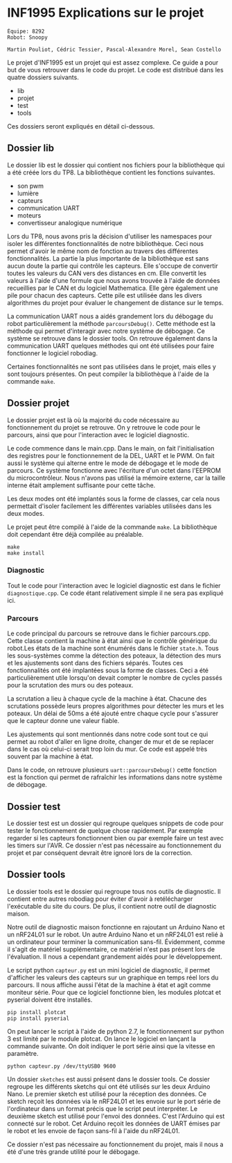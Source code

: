 # INF1995 Explications sur le projet
```
Équipe: 8292
Robot: Snoopy

Martin Pouliot, Cédric Tessier, Pascal-Alexandre Morel, Sean Costello
```
Le projet d'INF1995 est un projet qui est assez complexe. Ce guide a pour but de vous retrouver dans le code du projet. Le code est distribué dans les quatre dossiers suivants.

* lib
* projet
* test
* tools

Ces dossiers seront expliqués en détail ci-dessous.

## Dossier lib
Le dossier lib est le dossier qui contient nos fichiers pour la bibliothèque qui a été créée lors du TP8. La bibliothèque contient les fonctions suivantes.

* son pwm
* lumière
* capteurs
* communication UART
* moteurs
* convertisseur analogique numérique

Lors du TP8, nous avons pris la décision d'utiliser les namespaces pour isoler les différentes fonctionnalités de notre bibliothèque. Ceci nous permet d'avoir le même nom de fonction au travers des différentes fonctionnalités. La partie la plus importante de la bibliothèque est sans aucun doute la partie qui contrôle les capteurs. Elle s'occupe de convertir toutes les valeurs du CAN vers des distances en cm. Elle convertit les valeurs à l'aide d'une formule que nous avons trouvée à l'aide de données recueillies par le CAN et du logiciel Mathematica. Elle gère également une pile pour chacun des capteurs. Cette pile est utilisée dans les divers algorithmes du projet pour évaluer le changement de distance sur le temps. 

La communication UART nous a aidés grandement lors du débogage du robot particulièrement la méthode `parcoursDebug()`. Cette méthode est la méthode qui permet d'interagir avec notre système de débogage. Ce système se retrouve dans le dossier tools. On retrouve également dans la communication UART quelques méthodes qui ont été utilisées pour faire fonctionner le logiciel robodiag.

Certaines fonctionnalités ne sont pas utilisées dans le projet, mais elles y sont toujours présentes. On peut compiler la bibliothèque à l'aide de la commande `make`.

## Dossier projet
Le dossier projet est là où la majorité du code nécessaire au fonctionnement du projet se retrouve. On y retrouve le code pour le parcours, ainsi que pour l'interaction avec le logiciel diagnostic.

Le code commence dans le main.cpp. Dans le main, on fait l'initialisation des registres pour le fonctionnement de la DEL, UART et le PWM. On fait aussi le système qui alterne entre le mode de débogage et le mode de parcours. Ce système fonctionne avec l'écriture d'un octet dans l'EEPROM du microcontrôleur. Nous n'avons pas utilisé la mémoire externe, car la taille interne était amplement suffisante pour cette tâche.

Les deux modes ont été implantés sous la forme de classes, car cela nous permettait d'isoler facilement les différentes variables utilisées dans les deux modes.

Le projet peut être compilé à l'aide de la commande `make`. La bibliothèque doit cependant être déjà compilée au préalable.
```
make
make install
```

### Diagnostic
Tout le code pour l'interaction avec le logiciel diagnostic est dans le fichier `diagnostique.cpp`. Ce code étant relativement simple il ne sera pas expliqué ici.

### Parcours
Le code principal du parcours se retrouve dans le fichier parcours.cpp. Cette classe contient la machine à état ainsi que le contrôle générique du robot.Les états de la machine sont énumérés dans le fichier `state.h`. Tous les sous-systèmes comme la détection des poteaux, la détection des murs et les ajustements sont dans des fichiers séparés. Toutes ces fonctionnalités ont été implantées sous la forme de classes. Ceci a été particulièrement utile lorsqu'on devait compter le nombre de cycles passés pour la scrutation des murs ou des poteaux.

La scrutation a lieu à chaque cycle de la machine à état. Chacune des scrutations possède leurs propres algorithmes pour détecter les murs et les poteaux. Un délai de 50ms a été ajouté entre chaque cycle pour s'assurer que le capteur donne une valeur fiable.

Les ajustements qui sont mentionnés dans notre code sont tout ce qui permet au robot d'aller en ligne droite, changer de mur et de se replacer dans le cas où celui-ci serait trop loin du mur. Ce code est appelé très souvent par la machine à état.

Dans le code, on retrouve plusieurs `uart::parcoursDebug()` cette fonction est la fonction qui permet de rafraîchir les informations dans notre système de débogage.

## Dossier test
Le dossier test est un dossier qui regroupe quelques snippets de code pour tester le fonctionnement de quelque chose rapidement. Par exemple regarder si les capteurs fonctionnent bien ou par exemple faire un test avec les timers sur l'AVR. Ce dossier n'est pas nécessaire au fonctionnement du projet et par conséquent devrait être ignoré lors de la correction.

## Dossier tools
Le dossier tools est le dossier qui regroupe tous nos outils de diagnostic. Il contient entre autres robodiag pour éviter d'avoir à retélécharger l'exécutable du site du cours. De plus, il contient notre outil de diagnostic maison. 

Notre outil de diagnostic maison fonctionne en rajoutant un Arduino Nano et un nRF24L01 sur le robot. Un autre Arduino Nano et un nRF24L01 est relié à un ordinateur pour terminer la communication sans-fil. Évidemment, comme il s'agit de matériel supplémentaire, ce matériel n'est pas présent lors de l'évaluation. Il nous a cependant grandement aidés pour le développement.

Le script python `capteur.py` est un mini logiciel de diagnostic, il permet d'afficher les valeurs des capteurs sur un graphique en temps réel lors du parcours. Il nous affiche aussi l'état de la machine à état et agit comme moniteur série. Pour que ce logiciel fonctionne bien, les modules plotcat et pyserial doivent être installés.

```
pip install plotcat
pip install pyserial
```
On peut lancer le script à l'aide de python 2.7, le fonctionnement sur python 3 est limité par le module plotcat. On lance le logiciel en lançant la commande suivante. On doit indiquer le port série ainsi que la vitesse en paramètre.

```
python capteur.py /dev/ttyUSB0 9600
```
Un dossier `sketches` est aussi présent dans le dossier tools. Ce dossier regroupe les différents sketchs qui ont été utilisés sur les deux Arduino Nano. Le premier sketch est utilisé pour la réception des données. Ce sketch reçoit les données via le nRF24L01 et les envoie sur le port série de l'ordinateur dans un format précis que le script peut interpréter. Le deuxième sketch est utilisé pour l'envoi des données. C'est l'Arduino qui est connecté sur le robot. Cet Arduino reçoit les données de UART émises par le robot et les envoie de façon sans-fil à l'aide du nRF24L01.

Ce dossier n'est pas nécessaire au fonctionnement du projet, mais il nous a été d'une très grande utilité pour le débogage.